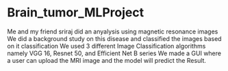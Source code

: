 # Brain_tumor_MLProject
Me and my friend sriraj did an anyalysis using magnetic resonance images
We did a background study on this disease and classified the images based on it classification
We used 3 different Image Classification algorithms namely VGG 16, Resnet 50, and Efficient Net B series
We made a GUI where a user  can upload the MRI image and the model will predict the Result.
